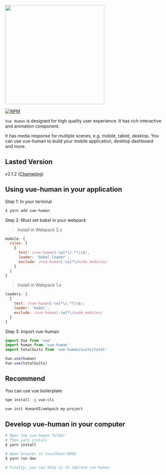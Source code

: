 <p><img width="320" src="https://raw.githubusercontent.com/HumanUI/vue-human/master/docs/vue-human.jpg"></p>

[![NPM](https://nodei.co/npm/vue-human.png?downloads=true&downloadRank=true&stars=true)](https://www.npmjs.com/package/vue-human)

`Vue Human` is designed for high quality user experience. It has rich interactive and animation component.

It has media response for multiple scenes, e.g. mobile, tablet, desktop. You can use vue-human to build your mobile application, desktop dashboard and more.

## Lasted Version

v2.1.2 ([Changelog](https://github.com/HumanUI/vue-human/releases))

## Using vue-human in your application

Step 1: In your terminal

``` bash
$ yarn add vue-human
```

Step 2: Must set babel in your webpack

> Install in Webpack 2.x

``` javascript
module: {
  rules: [
    {
      test: /vue-human[-\w]*\/.*?js$/,
      loader: 'babel-loader',
      exclude: /vue-human[-\w]*\/node_modules/
    }
  ]
}
```

> Install in Webpack 1.x

``` javascript
loaders: [
  {
    test: /vue-human[-\w]*\/.*?js$/,
    loader: 'babel',
    exclude: /vue-human[-\w]*\/node_modules/
  }
]
```

Step 3: Import vue-human

``` javascript
import Vue from 'vue'
import human from 'vue-human'
import totalSuits from 'vue-human/suits/total'

Vue.use(human)
Vue.use(totalSuits)
```

## Recommend

You can use vue boilerplate

``` bash
npm install -g vue-cli

vue init HumanUI/webpack my-project
```

## Develop vue-human in your computer

``` bash
# Open the vue-human folder
# Then yarn install
$ yarn install

# Open browser in localhost:8888
$ yarn run dev

# Finally, you can help us to improve vue-human
```
